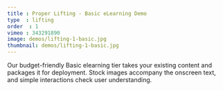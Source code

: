 ```yaml
---
title : Proper Lifting - Basic eLearning Demo
type  : lifting
order  : 1
vimeo : 343291890
image: demos/lifting-1-basic.jpg
thumbnail: demos/lifting-1-basic.jpg
---
```

Our budget-friendly Basic elearning tier takes your existing content and packages it for deployment. Stock images accompany the onscreen text, and simple interactions check user understanding.